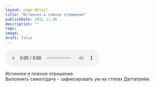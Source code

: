 ```yaml
---
layout: page-detail
title: "Истинное и ложное отрешение"
publishDate: 2012.11.06
description: ""
tags:
image:
draft: false
---
```


<audio title="2012.11.06 - Истинное и ложное отрешение.mp3" src="/upload/iblock/a7c/a7c71c8852f69c9222a3cd9d3b6cd3fd.mp3" controls=""></audio>

 Истинное и ложное отрешение.   
Выполнить самоотдачу – зафиксировать ум на стопах Даттатрейи.  
  
  
